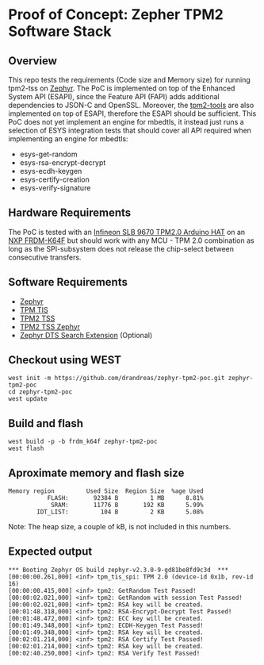 # Proof of Concept: Zepher TPM2 Software Stack

## Overview
This repo tests the requirements (Code size and Memory size) for running
tpm2-tss on [Zephyr](https://www.zephyrproject.org). The PoC is implemented
on top of the Enhanced System API (ESAPI), since the Feature API (FAPI)
adds additional dependencies to JSON-C and OpenSSL. Moreover, the
[tpm2-tools](https://github.com/tpm2-software/tpm2-tools) are also implemented
on top of ESAPI, therefore the ESAPI should be sufficient. This PoC does not
yet implement an engine for mbedtls, it instead just runs a selection of ESYS
integration tests that should cover all API required when implementing an
engine for mbedtls:

- esys-get-random
- esys-rsa-encrypt-decrypt
- esys-ecdh-keygen
- esys-certify-creation
- esys-verify-signature

## Hardware Requirements
The PoC is tested with an [Infineon SLB 9670 TPM2.0 Arduino HAT](https://buyzero.de/products/arduino-adapter-for-letstrust-tpm)
on an [NXP FRDM-K64F](https://docs.zephyrproject.org/latest/boards/arm/frdm_k64f/doc/index.html)
but should work with any MCU - TPM 2.0 combination as long as the SPI-subsystem
does not release the chip-select between consecutive transfers.

## Software Requirements
- [Zephyr](https://github.com/zephyrproject-rtos)
- [TPM TIS](https://github.com/drandreas/tpm-tis-spi)
- [TPM2 TSS](https://github.com/drandreas/tpm2-tss)
- [TPM2 TSS Zephyr](https://github.com/drandreas/tpm2-tss-zephyr)
- [Zephyr DTS Search Extension](https://github.com/drandreas/dts-search-extension) (Optional)

## Checkout using WEST
```
west init -m https://github.com/drandreas/zephyr-tpm2-poc.git zephyr-tpm2-poc
cd zephyr-tpm2-poc
west update
```
## Build and flash
```
west build -p -b frdm_k64f zephyr-tpm2-poc
west flash
```

## Aproximate memory and flash size
```
Memory region         Used Size  Region Size  %age Used
           FLASH:       92384 B         1 MB      8.81%
            SRAM:       11776 B       192 KB      5.99%
        IDT_LIST:         104 B         2 KB      5.08%
```
Note: The heap size, a couple of kB, is not included in this numbers.

## Expected output
```
*** Booting Zephyr OS build zephyr-v2.3.0-9-gd81be8fd9c3d  ***
[00:00:00.261,000] <inf> tpm_tis_spi: TPM 2.0 (device-id 0x1b, rev-id 16)
[00:00:00.415,000] <inf> tpm2: GetRandom Test Passed!
[00:00:02.021,000] <inf> tpm2: GetRandom with session Test Passed!
[00:00:02.021,000] <inf> tpm2: RSA key will be created.
[00:01:48.318,000] <inf> tpm2: RSA-Encrypt-Decrypt Test Passed!
[00:01:48.472,000] <inf> tpm2: ECC key will be created.
[00:01:49.348,000] <inf> tpm2: ECDH-Keygen Test Passed!
[00:01:49.348,000] <inf> tpm2: RSA key will be created.
[00:02:01.214,000] <inf> tpm2: RSA Certify Test Passed!
[00:02:01.214,000] <inf> tpm2: RSA key will be created.
[00:02:40.250,000] <inf> tpm2: RSA Verify Test Passed!
```
